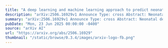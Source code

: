 ```yaml
---
title: "A deep learning and machine learning approach to predict neonatal death in the context of S~ao Paulo"
description: "arXiv:2506.16929v1 Announce Type: cross Abstract: Neonatal death is still a concerning reality for underdeveloped and even some developed countries. Worldwide data indicate that 26.693 babies out of 1,000 births die, according to Macro Trades. To reduce this number, early prediction of endangered babies is crucial. Such prediction enables the opportunity to take ample care of the child and mother so that early child death can be avoided. In this context, machine learning was used to determine whether a newborn baby is at risk. To train the predictive model, historical data of 1.4 million newborns was used. Machine learning and deep learning techniques such as logical regression, K-nearest neighbor, random forest classifier, extreme gradient boosting (XGBoost), convolutional neural network, and long short-term memory (LSTM) were implemented using the dataset to identify the most accurate model for predicting neonatal mortality. Among the machine learning algorithms, XGBoost and random forest classifier achieved the best accuracy with 94%, while among the deep learning models, LSTM delivered the highest accuracy with 99%. Therefore, using LSTM appears to be the most suitable approach to predict whether precautionary measures for a child are necessary."
summary: "arXiv:2506.16929v1 Announce Type: cross Abstract: Neonatal death is still a concerning reality for underdeveloped and even some developed countries. Worldwide data indicate that 26.693 babies out of 1,000 births die, according to Macro Trades. To reduce this number, early prediction of endangered babies is crucial. Such prediction enables the opportunity to take ample care of the child and mother so that early child death can be avoided. In this context, machine learning was used to determine whether a newborn baby is at risk. To train the predictive model, historical data of 1.4 million newborns was used. Machine learning and deep learning techniques such as logical regression, K-nearest neighbor, random forest classifier, extreme gradient boosting (XGBoost), convolutional neural network, and long short-term memory (LSTM) were implemented using the dataset to identify the most accurate model for predicting neonatal mortality. Among the machine learning algorithms, XGBoost and random forest classifier achieved the best accuracy with 94%, while among the deep learning models, LSTM delivered the highest accuracy with 99%. Therefore, using LSTM appears to be the most suitable approach to predict whether precautionary measures for a child are necessary."
pubDate: "Mon, 23 Jun 2025 00:00:00 -0400"
source: "arXiv AI"
url: "https://arxiv.org/abs/2506.16929"
thumbnail: "/static/browse/0.3.4/images/arxiv-logo-fb.png"
---
```


